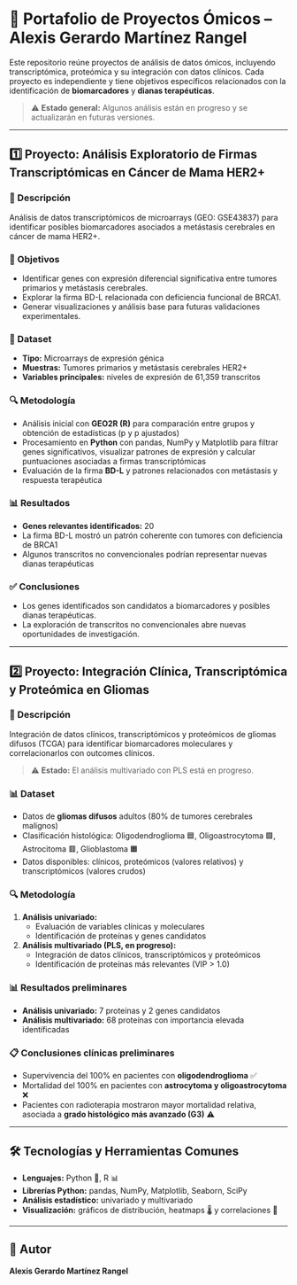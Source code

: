 # 📂 Portafolio de Proyectos Ómicos – Alexis Gerardo Martínez Rangel

Este repositorio reúne proyectos de análisis de datos ómicos, incluyendo transcriptómica, proteómica y su integración con datos clínicos. Cada proyecto es independiente y tiene objetivos específicos relacionados con la identificación de **biomarcadores** y **dianas terapéuticas**.

> ⚠️ **Estado general:** Algunos análisis están en progreso y se actualizarán en futuras versiones.

---

## 1️⃣ Proyecto: Análisis Exploratorio de Firmas Transcriptómicas en Cáncer de Mama HER2+

### 📌 Descripción
Análisis de datos transcriptómicos de microarrays (GEO: GSE43837) para identificar posibles biomarcadores asociados a metástasis cerebrales en cáncer de mama HER2+.

### 🎯 Objetivos
- Identificar genes con expresión diferencial significativa entre tumores primarios y metástasis cerebrales.  
- Explorar la firma BD-L relacionada con deficiencia funcional de BRCA1.  
- Generar visualizaciones y análisis base para futuras validaciones experimentales.

### 🧬 Dataset
- **Tipo:** Microarrays de expresión génica  
- **Muestras:** Tumores primarios y metástasis cerebrales HER2+  
- **Variables principales:** niveles de expresión de 61,359 transcritos  

### 🔍 Metodología
- Análisis inicial con **GEO2R (R)** para comparación entre grupos y obtención de estadísticas (p y p ajustados)  
- Procesamiento en **Python** con pandas, NumPy y Matplotlib para filtrar genes significativos, visualizar patrones de expresión y calcular puntuaciones asociadas a firmas transcriptómicas  
- Evaluación de la firma **BD-L** y patrones relacionados con metástasis y respuesta terapéutica  

### 📊 Resultados
- **Genes relevantes identificados:** 20  
- La firma BD-L mostró un patrón coherente con tumores con deficiencia de BRCA1  
- Algunos transcritos no convencionales podrían representar nuevas dianas terapéuticas  

### ✅ Conclusiones
- Los genes identificados son candidatos a biomarcadores y posibles dianas terapéuticas.  
- La exploración de transcritos no convencionales abre nuevas oportunidades de investigación.  

---

## 2️⃣ Proyecto: Integración Clínica, Transcriptómica y Proteómica en Gliomas

### 📌 Descripción
Integración de datos clínicos, transcriptómicos y proteómicos de gliomas difusos (TCGA) para identificar biomarcadores moleculares y correlacionarlos con outcomes clínicos.

> ⚠️ **Estado:** El análisis multivariado con PLS está en progreso.

### 📊 Dataset
- Datos de **gliomas difusos** adultos (80% de tumores cerebrales malignos)  
- Clasificación histológica: Oligodendroglioma 🟦, Oligoastrocytoma 🟪, Astrocitoma 🟥, Glioblastoma 🟧  
- Datos disponibles: clínicos, proteómicos (valores relativos) y transcriptómicos (valores crudos)

### 🔍 Metodología
1. **Análisis univariado:**  
   - Evaluación de variables clínicas y moleculares  
   - Identificación de proteínas y genes candidatos  
2. **Análisis multivariado (PLS, en progreso):**  
   - Integración de datos clínicos, transcriptómicos y proteómicos  
   - Identificación de proteínas más relevantes (VIP > 1.0)  

### 📊 Resultados preliminares
- **Análisis univariado:** 7 proteínas y 2 genes candidatos  
- **Análisis multivariado:** 68 proteínas con importancia elevada identificadas  

### 📋 Conclusiones clínicas preliminares
- Supervivencia del 100% en pacientes con **oligodendroglioma** ✅  
- Mortalidad del 100% en pacientes con **astrocytoma y oligoastrocytoma** ❌  
- Pacientes con radioterapia mostraron mayor mortalidad relativa, asociada a **grado histológico más avanzado (G3)** ⚠️  

---

## 🛠 Tecnologías y Herramientas Comunes
- **Lenguajes:** Python 🐍, R 📊  
- **Librerías Python:** pandas, NumPy, Matplotlib, Seaborn, SciPy  
- **Análisis estadístico:** univariado y multivariado  
- **Visualización:** gráficos de distribución, heatmaps 🌡️ y correlaciones 🔗  

---

## 👤 Autor
**Alexis Gerardo Martínez Rangel**  
